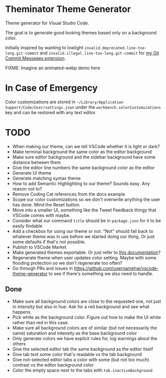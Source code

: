 # Theminator Theme Generator

Theme generator for Visual Studio Code.

The goal is to generate good looking themes based only on a background color.

Initially inspired by wanting to lowlight
`invalid.deprecated.line-too-long.git-commit` and
`invalid.illegal.line-too-long.git-commit` for [my Git Commit Messages
extension](https://github.com/walles/git-commit-message-plus).

FIXME: Imagine an animated-webp demo here

# In Case of Emergency

Color customizations are stored in `~/Library/Application Support/Code/User/settings.json`
under the `workbench.colorCustomizations` key and can be restored with any text editor.

# TODO

- When making our theme, can we tell VSCode whether it is light or dark?
- Make terminal background the same color as the editor background
- Make sure editor background and the sidebar background have some distance
  between them
- Give the editor line numbers the same background color as the editor
- Generate UI theme
- Generate matching syntax theme
- How to add Semantic Highlighting to our theme? Sounds easy. Any reason not to?
- Remove Coding Cat references from the docs example
- Scope our color customizations so we don't overwrite anything the user has
  done. Mind the Reset button.
- Move into a smaller UI, something like the Tweet Feedback thingy that VSCode
  comes with maybe.
- Consider what our command `title` should be in `package.json` for it to be
  easily findable
- Add a checkbox for using our theme or not. "Not" should fall back to whatever
  theme was in use before we started doing our thing. Or just some defaults if
  that's not possible.
- Publish to VSCode Market
- Make generated themes exportable. Or just refer to [this
  documentation](https://code.visualstudio.com/api/extension-guides/color-theme#create-a-new-color-theme)?
- Regenerate theme when user updates color setting. Maybe with some flooding
  protection so we don't regenerate too often?
- Go through PRs and issues in
  <https://github.com/usernamehw/vscode-theme-generator> to see if there's
  something we also need to handle.

## Done

- Make sure all background colors are close to the requested one, not just in
  intensity but also in hue. Ask for a red background and see what happens.
- Pick white as the background color. Figure out how to make the UI white rather
  than red in this case.
- Make sure all background colors are of similar (but not necessarily the same)
  saturation and intensity as the base background color
- Only generate colors we have explicit rules for, log warnings about the others
- Give the selected editor tab the same background as the editor itself
- Give tab text some color that's readable vs the tab background
- Give not-selected editor tabs a color with some (but not too much) contrast vs
  the editor background color
- Color the empty space next to the tabs with `tab.inactiveBackground`

